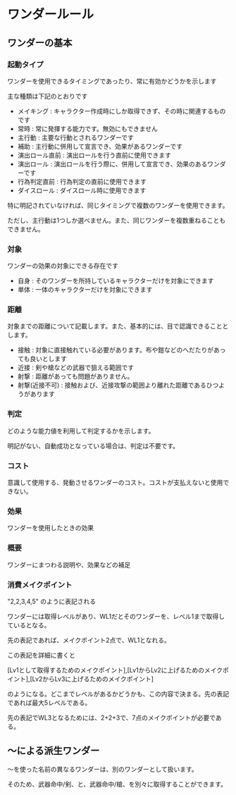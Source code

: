 # ワンダールール

## ワンダーの基本

### 起動タイプ

ワンダーを使用できるタイミングであったり、常に有効かどうかを示します

主な種類は下記のとおりです

- メイキング : キャラクター作成時にしか取得できず、その時に関連するものです
- 常時 : 常に発揮する能力です。無効にもできません
- 主行動 : 主要な行動とされるワンダーです
- 補助 : 主行動に併用して宣言でき、効果があるワンダーです
- 演出ロール直前 : 演出ロールを行う直前に使用できます
- 演出ロール : 演出ロールを行う際に、併用して宣言でき、効果のあるワンダーです
- 行為判定直前 : 行為判定の直前に使用できます
- ダイスロール : ダイスロール時に使用できます

特に明記されていなければ、同じタイミングで複数のワンダーを使用できます。

ただし、主行動は1つしか選べません。また、同じワンダーを複数重ねることもできません。


### 対象

ワンダーの効果の対象にできる存在です

- 自身 : そのワンダーを所持しているキャラクターだけを対象にできます
- 単体 : 一体のキャラクターだけを対象にできます

### 距離

対象までの距離について記載します。また、基本的には、目で認識できることとします。

- 接触 : 対象に直接触れている必要があります。布や鎧などのへだたりがあっても良いとします
- 近接 : 剣や槍などの武器で狙える範囲です
- 射撃 : 距離があっても問題がありません。
- 射撃(近接不可) : 接触および、近接攻撃の範囲より離れた距離であるひつようがあります

### 判定

どのような能力値を利用して判定するかを示します。

明記がない、自動成功となっている場合は、判定は不要です。

### コスト

意識して使用する、発動させるワンダーのコスト。コストが支払えないと使用できない。

### 効果

ワンダーを使用したときの効果

### 概要

ワンダーにまつわる説明や、効果などの補足

### 消費メイクポイント

"2,2,3,4,5" のように表記される

ワンダーには取得レベルがあり、WL1だとそのワンダーを、レベル1まで取得しているとなる。

先の表記であれば、メイクポイント2点で、WL1となれる。

この表記を詳細に書くと

\[Lv1として取得するためのメイクポイント\],\[Lv1からLv2に上げるためのメイクポイント\],\[Lv2からLv3に上げるためのメイクポイント\]

のようになる。どこまでレベルがあるかどうかも、この内容で決まる。先の表記であれば最大5レベルである。

先の表記でWL3となるためには、2+2+3で、7点のメイクポイントが必要である。

## ～による派生ワンダー

～を使った名前の異なるワンダーは、別のワンダーとして扱います。

そのため、武器命中/剣、と、武器命中/槍、を別々に取得することができます。